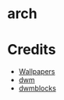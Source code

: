 # arch

# Credits
- [Wallpapers](https://github.com/whoisYoges/lwalpapers)
- [dwm](https://dwm.suckless.org/)
- [dwmblocks](https://github.com/LukeSmithxyz/dwmblocks)

